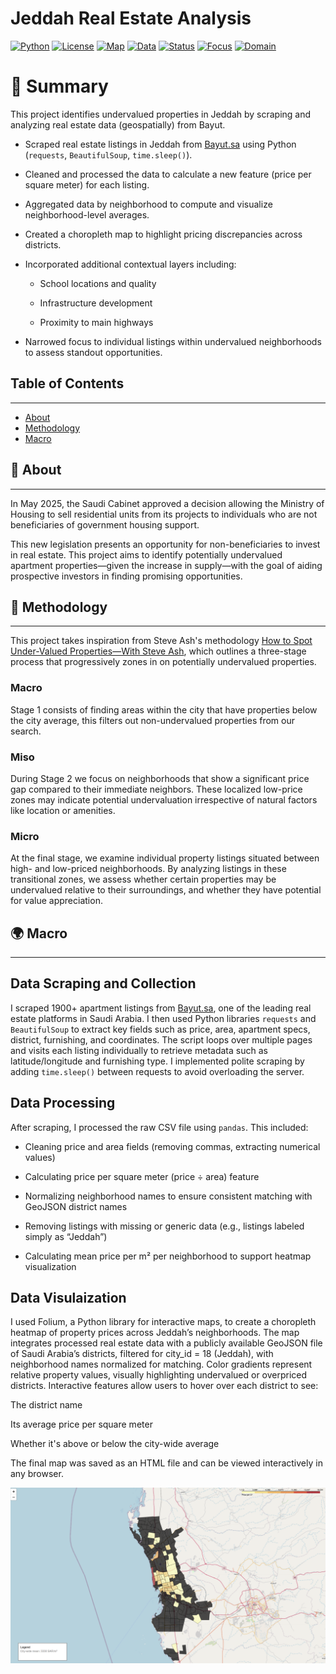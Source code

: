 # Jeddah Real Estate Analysis

[![Python](https://img.shields.io/badge/Python-3.10-blue)]()
[![License](https://img.shields.io/badge/License-MIT-green)]()
[![Map](https://img.shields.io/badge/Mapping-Folium-yellowgreen)]()
[![Data](https://img.shields.io/badge/Data-Bayut.sa-orange)]()
[![Status](https://img.shields.io/badge/Status-In%20Progress-yellow)]()
[![Focus](https://img.shields.io/badge/Focus-Geospatial%20Analysis-blue)]()
[![Domain](https://img.shields.io/badge/Domain-Data%20Science-purple)]()

# 📌 Summary
This project identifies undervalued properties in Jeddah by scraping and analyzing real estate data (geospatially) from Bayut.

- Scraped real estate listings in Jeddah from [Bayut.sa](https://www.bayut.sa/en/) using Python (`requests`, `BeautifulSoup`, `time.sleep()`).

- Cleaned and processed the data to calculate a new feature (price per square meter) for each listing.

- Aggregated data by neighborhood to compute and visualize neighborhood-level averages.

- Created a choropleth map to highlight pricing discrepancies across districts.

- Incorporated additional contextual layers including:

  - School locations and quality

  - Infrastructure development

  - Proximity to main highways

- Narrowed focus to individual listings within undervalued neighborhoods to assess standout opportunities.

## **Table of Contents**
---
- [About](#about)
- [Methodology](#methodology)
- [Macro](#Macro)


## 🧠 **About**
---
In May 2025, the Saudi Cabinet approved a decision allowing the Ministry of Housing to sell residential units from its projects to individuals who are not beneficiaries of government housing support.

This new legislation presents an opportunity for non-beneficiaries to invest in real estate. This project aims to identify potentially undervalued apartment properties—given the increase in supply—with the goal of aiding prospective investors in finding promising opportunities.

## 🔧 **Methodology**
---
This project takes inspiration from Steve Ash's methodology [How to Spot Under-Valued Properties—With Steve Ash](https://www.youtube.com/watch?v=PqNe_3cOHe4), which outlines a three-stage process that progressively zones in on potentially undervalued properties.

### **Macro**
Stage 1 consists of finding areas within the city that have properties below the city average, this filters out non-undervalued properties from our search. 

### **Miso**
During Stage 2 we focus on neighborhoods that show a significant price gap compared to their immediate neighbors. These localized low-price zones may indicate potential undervaluation irrespective of natural factors like location or amenities.

### **Micro**
At the final stage, we examine individual property listings situated between high- and low-priced neighborhoods. By analyzing listings in these transitional zones, we assess whether certain properties may be undervalued relative to their surroundings, and whether they have potential for value appreciation.

## 🌍 **Macro**
---
## Data Scraping and Collection

I scraped 1900+ apartment listings from [Bayut.sa](https://www.bayut.sa/en/), one of the leading real estate platforms in Saudi Arabia.
I then used Python libraries `requests` and `BeautifulSoup` to extract key fields such as price, area, apartment specs, district, furnishing, and coordinates.
The script loops over multiple pages and visits each listing individually to retrieve metadata such as latitude/longitude and furnishing type.
I implemented polite scraping by adding `time.sleep()` between requests to avoid overloading the server.

## Data Processing 

After scraping, I processed the raw CSV file using `pandas`. This included:

- Cleaning price and area fields (removing commas, extracting numerical values)

- Calculating price per square meter (price ÷ area) feature

- Normalizing neighborhood names to ensure consistent matching with GeoJSON district names

- Removing listings with missing or generic data (e.g., listings labeled simply as “Jeddah”)

- Calculating mean price per m² per neighborhood to support heatmap visualization

## Data Visulaization

I used Folium, a Python library for interactive maps, to create a choropleth heatmap of property prices across Jeddah’s neighborhoods.
The map integrates processed real estate data with a publicly available GeoJSON file of Saudi Arabia’s districts, filtered for city_id = 18 (Jeddah), with neighborhood names normalized for matching.
Color gradients represent relative property values, visually highlighting undervalued or overpriced districts.
Interactive features allow users to hover over each district to see:

The district name

Its average price per square meter

Whether it's above or below the city-wide average

The final map was saved as an HTML file and can be viewed interactively in any browser.

![Interactive Heatmap](Images/heatmap_preview.png)






